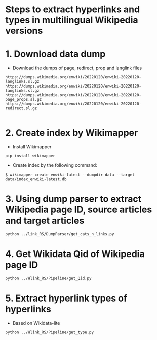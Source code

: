 # Steps to extract hyperlinks and types in multilingual Wikipedia versions 

# 1. Download data dump
- Download the dumps of page, redirect, prop and langlink files
```
https://dumps.wikimedia.org/emwiki/20220120/enwiki-20220120-langlinks.sl.gz
https://dumps.wikimedia.org/enwiki/20220120/enwiki-20220120-langlinks.sl.gz
https://dumps.wikimedia.org/enwiki/20220120/enwiki-20220120-page_props.sl.gz
https://dumps.wikimedia.org/enwiki/20220120/enwiki-20220120-redirect.sl.gz


```
# 2. Create index by Wikimapper
- Install Wikimapper
```
pip install wikimapper
```
- Create index by the following command: 


```
$ wikimapper create enwiki-latest --dumpdir data --target data/index_enwiki-latest.db 
```
# 3. Using dump parser to extract Wikipedia page ID, source articles and target articles 

```
python ../link_RS/DumpParser/get_cats_n_links.py

```
# 4. Get Wikidata Qid of Wikipedia page ID

```
python ../Hlink_RS/Pipeline/get_Qid.py

```

# 5. Extract hyperlink types of hyperlinks

- Based on Wikidata-lite 

```
python ../Hlink_RS/Pipeline/get_type.py

```

